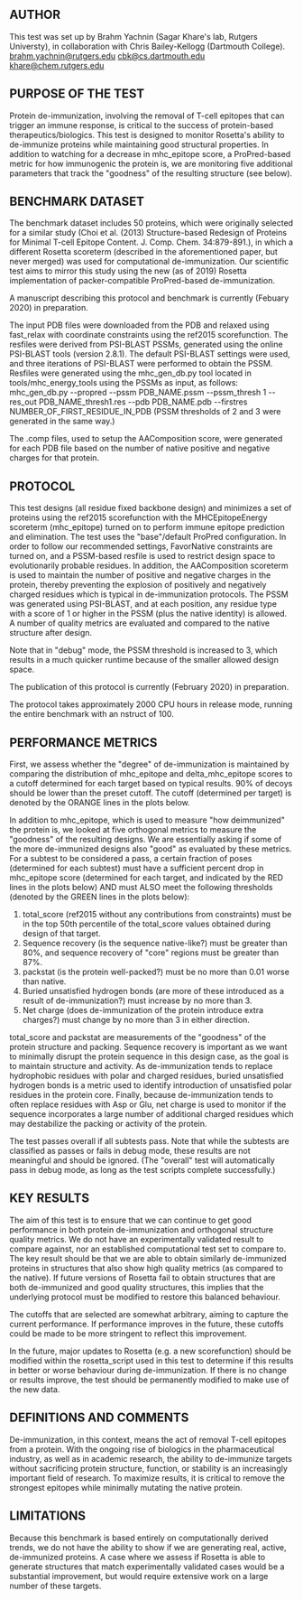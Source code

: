 ## AUTHOR
This test was set up by Brahm Yachnin (Sagar Khare's lab, Rutgers Universty), in collaboration with Chris Bailey-Kellogg (Dartmouth College).
brahm.yachnin@rutgers.edu
cbk@cs.dartmouth.edu
khare@chem.rutgers.edu

## PURPOSE OF THE TEST
Protein de-immunization, involving the removal of T-cell epitopes that can trigger an immune response, is critical to the success of protein-based therapeutics/biologics. This test is designed to monitor Rosetta's ability to de-immunize proteins while maintaining good structural properties. In addition to watching for a decrease in mhc_epitope score, a ProPred-based metric for how immunogenic the protein is, we are monitoring five additional parameters that track the "goodness" of the resulting structure (see below).

## BENCHMARK DATASET
The benchmark dataset includes 50 proteins, which were originally selected for a similar study (Choi et al. (2013) Structure-based Redesign of Proteins for Minimal T-cell Epitope Content. J. Comp. Chem. 34:879-891.), in which a different Rosetta scoreterm (described in the aforementioned paper, but never merged) was used for computational de-immunization. Our scientific test aims to mirror this study using the new (as of 2019) Rosetta implementation of packer-compatible ProPred-based de-immunization.

A manuscript describing this protocol and benchmark is currently (Febuary 2020) in preparation.

The input PDB files were downloaded from the PDB and relaxed using fast_relax with coordinate constraints using the ref2015 scorefunction. The resfiles were derived from PSI-BLAST PSSMs, generated using the online PSI-BLAST tools (version 2.8.1). The default PSI-BLAST settings were used, and three iterations of PSI-BLAST were performed to obtain the PSSM. Resfiles were generated using the mhc_gen_db.py tool located in tools/mhc_energy_tools using the PSSMs as input, as follows:
mhc_gen_db.py --propred --pssm PDB_NAME.pssm --pssm_thresh 1 --res_out PDB_NAME_thresh1.res --pdb PDB_NAME.pdb --firstres NUMBER_OF_FIRST_RESIDUE_IN_PDB
(PSSM thresholds of 2 and 3 were generated in the same way.)

The .comp files, used to setup the AAComposition score, were generated for each PDB file based on the number of native positive and negative charges for that protein.

## PROTOCOL
This test designs (all residue fixed backbone design) and minimizes a set of proteins using the ref2015 scorefunction with the MHCEpitopeEnergy scoreterm (mhc_epitope) turned on to perform immune epitope prediction and elimination. The test uses the "base"/default ProPred configuration. In order to follow our recommended settings, FavorNative constraints are turned on, and a PSSM-based resfile is used to restrict design space to evolutionarily probable residues. In addition, the AAComposition scoreterm is used to maintain the number of positive and negative charges in the protein, thereby preventing the explosion of positively and negatively charged residues which is typical in de-immunization protocols. The PSSM was generated using PSI-BLAST, and at each position, any residue type with a score of 1 or higher in the PSSM (plus the native identity) is allowed. A number of quality metrics are evaluated and compared to the native structure after design.

Note that in "debug" mode, the PSSM threshold is increased to 3, which results in a much quicker runtime because of the smaller allowed design space.

The publication of this protocol is currently (February 2020) in preparation.

The protocol takes approximately 2000 CPU hours in release mode, running the entire benchmark with an nstruct of 100.

## PERFORMANCE METRICS
First, we assess whether the "degree" of de-immunization is maintained by comparing the distribution of mhc_epitope and delta_mhc_epitope scores to a cutoff determined for each target based on typical results. 90% of decoys should be lower than the preset cutoff. The cutoff (determined per target) is denoted by the ORANGE lines in the plots below.

In addition to mhc_epitope, which is used to measure "how deimmunized" the protein is, we looked at five orthogonal metrics to measure the "goodness" of the resulting designs. We are essentially asking if some of the more de-immunized designs also "good" as evaluated by these metrics. For a subtest to be considered a pass, a certain fraction of poses (determined for each subtest) must have a sufficient percent drop in mhc_epitope score (determined for each target, and indicated by the RED lines in the plots below) AND must ALSO meet the following thresholds (denoted by the GREEN lines in the plots below):
1. total_score (ref2015 without any contributions from constraints) must be in the top 50th percentile of the total_score values obtained during design of that target.
2. Sequence recovery (is the sequence native-like?) must be greater than 80%, and sequence recovery of "core" regions must be greater than 87%.
3. packstat (is the protein well-packed?) must be no more than 0.01 worse than native.
4. Buried unsatisfied hydrogen bonds (are more of these introduced as a result of de-immunization?) must increase by no more than 3.
5. Net charge (does de-immunization of the protein introduce extra charges?) must change by no more than 3 in either direction.

total_score and packstat are measurements of the "goodness" of the protein structure and packing. Sequence recovery is important as we want to minimally disrupt the protein sequence in this design case, as the goal is to maintain structure and activity. As de-immunization tends to replace hydrophobic residues with polar and charged residues, buried unsatisfied hydrogen bonds is a metric used to identify introduction of unsatisfied polar residues in the protein core. Finally, because de-immunization tends to often replace residues with Asp or Glu, net charge is used to monitor if the sequence incorporates a large number of additional charged residues which may destabilize the packing or activity of the protein.

The test passes overall if all subtests pass. Note that while the subtests are classified as passes or fails in debug mode, these results are not meaningful and should be ignored. (The "overall" test will automatically pass in debug mode, as long as the test scripts complete successfully.)

## KEY RESULTS
The aim of this test is to ensure that we can continue to get good performance in both protein de-immunization and orthogonal structure quality metrics. We do not have an experimentally validated result to compare against, nor an established computational test set to compare to. The key result should be that we are able to obtain similarly de-immunized proteins in structures that also show high quality metrics (as compared to the native). If future versions of Rosetta fail to obtain structures that are both de-immunized and good quality structures, this implies that the underlying protocol must be modified to restore this balanced behaviour.

The cutoffs that are selected are somewhat arbitrary, aiming to capture the current performance. If performance improves in the future, these cutoffs could be made to be more stringent to reflect this improvement.

In the future, major updates to Rosetta (e.g. a new scorefunction) should be modified within the rosetta_script used in this test to determine if this results in better or worse behaviour during de-immunization. If there is no change or results improve, the test should be permanently modified to make use of the new data.

## DEFINITIONS AND COMMENTS
De-immunization, in this context, means the act of removal T-cell epitopes from a protein. With the ongoing rise of biologics in the pharmaceutical industry, as well as in academic research, the ability to de-immunize targets without sacrificing protein structure, function, or stability is an increasingly important field of research. To maximize results, it is critical to remove the strongest epitopes while minimally mutating the native protein.

## LIMITATIONS
Because this benchmark is based entirely on computationally derived trends, we do not have the ability to show if we are generating real, active, de-immunized proteins. A case where we assess if Rosetta is able to generate structures that match experimentally validated cases would be a substantial improvement, but would require extensive work on a large number of these targets.


